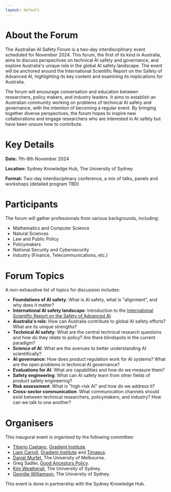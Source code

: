 ```yaml
---
layout: default
---
```


<!-- <p style="text-align: center;">
  <img src="/images/ai_header.jpg" alt="AI Header" width="900">
</p> -->

# About the Forum
The Australian AI Safety Forum is a two-day interdisciplinary event scheduled for November 2024. This forum, the first of its kind in Australia, aims to discuss perspectives on technical AI safety and governance, and explore Australia's unique role in the global AI safety landscape. The event will be anchored around the International Scientific Report on the Safety of Advanced AI, highlighting its key content and examining its implications for Australia.

The forum will encourage conversation and education between researchers, policy makers, and industry leaders. It aims to establish an Australian community working on problems of technical AI safety and governance, with the intention of becoming a regular event. By bringing together diverse perspectives, the forum hopes to inspire new collaborations and engage researchers who are interested in AI safety but have been unsure how to contribute.

# Key Details

**Date:** 7th-8th November 2024

**Location:** Sydney Knowledge Hub, The University of Sydney

**Format:** Two-day interdisciplinary conference, a mix of talks, panels and workshops (detailed program TBD)


# Participants
The forum will gather professionals from various backgrounds, including:

- Mathematics and Computer Science
- Natural Sciences
- Law and Public Policy
- Policymakers
- National Security and Cybersecurity
- Industry (Finance, Telecommunications, etc.)

# Forum Topics
A non-exhaustive list of topics for discussion includes: 
- **Foundations of AI safety**: What is AI safety, what is "alignment", and why does it matter?
- **International AI safety landscape**: Introduction to the [International Scientific Report on the Safety of Advanced AI](https://assets.publishing.service.gov.uk/media/6655982fdc15efdddf1a842f/international_scientific_report_on_the_safety_of_advanced_ai_interim_report.pdf).
- **Australia's role**: How can Australia contribute to global AI safety efforts? What are its unique strengths? 
- **Technical AI safety**: What are the central technical research questions and how do they relate to policy? Are there blindspots in the current paradigm? 
- **Science of AI**: What are the avenues to better understanding AI scientifically? 
- **AI governance**: How does product regulation work for AI systems? What are the open problems in technical AI governance? 
- **Evaluations for AI**: What are capabilities and how do we measure them?
- **Safety engineering**: What can AI safety learn from other fields of product safety engineering? 
- **Risk assessment**: What is "high-risk AI" and how do we address it?
- **Cross-sector communication**: What communication channels should exist between technical researchers, policymakers, and industry? How can we talk to one another? 

# Organisers
This inaugural event is organised by the following committee: 
- [Tiberio Caetano](https://www.gradientinstitute.org/about-us/team/tiberio-caetano/), [Gradient Institute](https://www.gradientinstitute.org). 
- [Liam Carroll](https://www.gradientinstitute.org/about-us/team/liam-carroll/), [Gradient Institute](https://www.gradientinstitute.org) and [Timaeus](https://timaeus.co). 
- [Daniel Murfet](http://therisingsea.org/), The University of Melbourne. 
- Greg Sadler, [Good Ancestors Policy](https://www.goodancestors.org.au).
- [Kim Weatherall](https://www.sydney.edu.au/law/about/our-people/academic-staff/kimberlee-weatherall.html), The University of Sydney. 
- [Geordie Williamson](https://www.maths.usyd.edu.au/u/geordie/), The University of Sydney. 

This event is done in partnership with the Sydney Knowledge Hub. 

